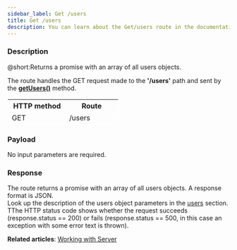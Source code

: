 ```yaml
---
sidebar_label: Get /users
title: Get /users
description: You can learn about the Get/users route in the documentation of the DHTMLX JavaScript To Do List library. Browse developer guides and API reference, try out code examples and live demos, and download a free 30-day evaluation version of DHTMLX To Do List.
---
```


### Description

@short:Returns a promise with an array of all users objects.

The route handles the GET request made to the **'/users'** path and sent by the [**getUsers()**](api/rest_api/methods/getusers_method.md) method. 

<table style="border: 1px solid white; border-collapse: collapse; width:50%">
<thead style="border: 1px solid white; border-collapse: collapse;">
<th style="width:25%">HTTP method</th>
<th style="width:25%">Route</th>
</thead>
<tbody style="border: 1px solid white; border-collapse: collapse">
<tr>
<td>GET</td>
<td>/users</td>
</tr>
</tbody>
</table>


### Payload

No input parameters are required. 

### Response

The route returns a promise with an array of all users objects. A response format is JSON. <br/> 
Look up the description of the users object parameters in the [users](api/configs/users_config.md) section. <br/> 
TThe HTTP status code shows whether the request succeeds (response.status == 200) or fails (response.status == 500, in this case an exception with some error text is thrown).

**Related articles**: [Working with Server](guides/working_with_server.md)